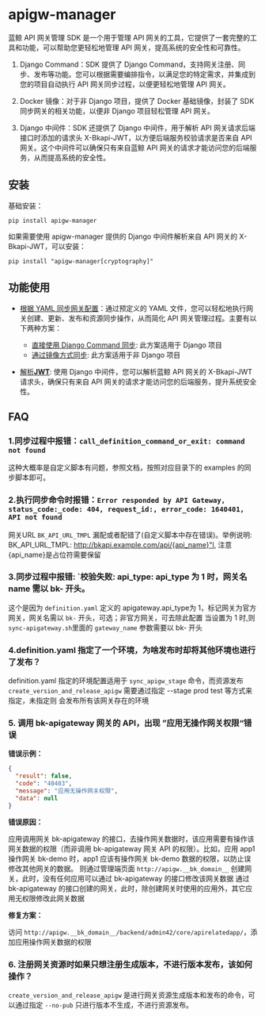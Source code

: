 # apigw-manager

蓝鲸 API 网关管理 SDK 是一个用于管理 API 网关的工具，它提供了一套完整的工具和功能，可以帮助您更轻松地管理 API 网关，提高系统的安全性和可靠性。

1. Django Command：SDK 提供了 Django Command，支持网关注册、同步、发布等功能。您可以根据需要编排指令，以满足您的特定需求，并集成到您的项目自动执行 API 网关同步过程，以便更轻松地管理 API 网关。

2. Docker 镜像：对于非 Django 项目，提供了 Docker 基础镜像，封装了 SDK 同步网关的相关功能，以便非 Django 项目轻松管理 API 网关。

3. Django 中间件：SDK 还提供了 Django 中间件，用于解析 API 网关请求后端接口时添加的请求头 X-Bkapi-JWT，以方便后端服务校验请求是否来自 API 网关。这个中间件可以确保只有来自蓝鲸 API 网关的请求才能访问您的后端服务，从而提高系统的安全性。

## 安装

基础安装：

```shell
pip install apigw-manager
```

如果需要使用 apigw-manager 提供的 Django 中间件解析来自 API 网关的 X-Bkapi-JWT，可以安装：

```shell
pip install "apigw-manager[cryptography]"
```

## 功能使用

- [根据 YAML 同步网关配置](./docs/sync_apigateway.md)：通过预定义的 YAML 文件，您可以轻松地执行网关创建、更新、发布和资源同步操作，从而简化 API 网关管理过程。主要有以下两种方案：
   - [直接使用 Django Command 同步](./docs/sync-apigateway-with-django.md): 此方案适用于 Django 项目
   - [通过镜像方式同步](./docs/sync-apigateway-with-docker.md): 此方案适用于非 Django 项目

- [解析**JWT**](./docs/jwt-explain.md): 使用 Django 中间件，您可以解析蓝鲸 API 网关的 X-Bkapi-JWT 请求头，确保只有来自 API 网关的请求才能访问您的后端服务，提升系统安全性。


## FAQ

### 1.同步过程中报错：`call_definition_command_or_exit: command not found`

这种大概率是自定义脚本有问题，参照文档，按照对应目录下的 examples 的同步脚本即可。

### 2.执行同步命令时报错：`Error responded by API Gateway, status_code:_code: 404, request_id:, error_code: 1640401, API not found`

网关URL `BK_API_URL_TMPL` 漏配或者配错了(自定义脚本中存在错误)。举例说明: BK_API_URL_TMPL: http://bkapi.example.com/api/{api_name}"l, 注意 {api_name}是占位符需要保留

### 3.同步过程中报错: `校验失败: api_type: api_type 为 1 时，网关名 name 需以 bk- 开头。

这个是因为 `definition.yaml` 定义的 apigateway.api_type为 1，标记网关为官方网关，网关名需以 `bk-` 开头，可选；非官方网关，可去除此配置
当设置为 1 时,则 `sync-apigateway.sh`里面的 `gateway_name` 参数需要以 bk- 开头

### 4.definition.yaml 指定了一个环境，为啥发布时却将其他环境也进行了发布？

definition.yaml 指定的环境配置适用于 `sync_apigw_stage` 命令，而资源发布 `create_version_and_release_apigw` 需要通过指定 --stage prod test 等方式来指定，未指定则
会发布所有该网关存在的环境

### 5. 调用 bk-apigateway 网关的 API，出现 ”应用无操作网关权限“错误

**错误示例：**

```json
{
  "result": false,
  "code": "40403",
  "message": "应用无操作网关权限",
  "data": null
}
```

**错误原因：**

应用调用网关 bk-apigateway 的接口，去操作网关数据时，该应用需要有操作该网关数据的权限（而非调用 bk-apigateway 网关 API 的权限）。比如，应用 app1 操作网关 bk-demo 时，app1 应该有操作网关 bk-demo 数据的权限，以防止误修改其他网关的数据。
则通过管理端页面 `http://apigw.__bk_domain__` 创建网关，此时，没有任何应用可以通过 bk-apigateway 的接口修改该网关数据
通过 bk-apigateway 的接口创建的网关，此时，除创建网关时使用的应用外，其它应用无权限修改此网关数据

**修复方案：**

访问 `http://apigw.__bk_domain__/backend/admin42/core/apirelatedapp/`，添加应用操作网关数据的权限

### 6. 注册网关资源时如果只想注册生成版本，不进行版本发布，该如何操作？

`create_version_and_release_apigw` 是进行网关资源生成版本和发布的命令，可以通过指定 `--no-pub` 只进行版本不生成，不进行资源发布。